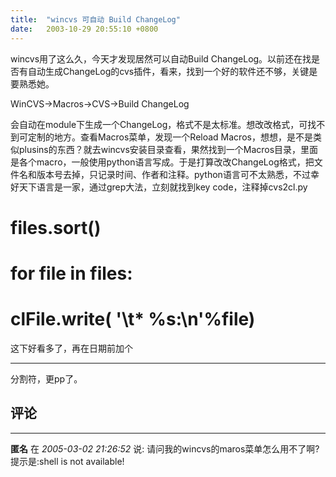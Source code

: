 ```yaml
---
title:  "wincvs 可自动 Build ChangeLog"
date:   2003-10-29 20:55:10 +0800
---
```


wincvs用了这么久，今天才发现居然可以自动Build ChangeLog。以前还在找是否有自动生成ChangeLog的cvs插件，看来，找到一个好的软件还不够，关键是要熟悉她。  

WinCVS->Macros->CVS->Build ChangeLog  

会自动在module下生成一个ChangeLog，格式不是太标准。想改改格式，可找不到可定制的地方。查看Macros菜单，发现一个Reload Macros，想想，是不是类似plusins的东西？就去wincvs安装目录查看，果然找到一个Macros目录，里面是各个macro，一般使用python语言写成。于是打算改改ChangeLog格式，把文件名和版本号去掉，只记录时间、作者和注释。python语言可不太熟悉，不过幸好天下语言是一家，通过grep大法，立刻就找到key code，注释掉cvs2cl.py  
# files.sort()  
# for file in files:  
# clFile.write( '\t* %s:\n'%file)  
这下好看多了，再在日期前加个  
***********************  
分割符，更pp了。  


## 评论

*****
**匿名** 在 *2005-03-02 21:26:52* 说: 请问我的wincvs的maros菜单怎么用不了啊?提示是:shell is not available!


